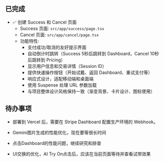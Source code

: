 ## 已完成

- ✅ 创建 Success 和 Cancel 页面
  - Success 页面: `src/app/success/page.tsx`
  - Cancel 页面: `src/app/cancel/page.tsx`
  - 功能特性:
    - 支付成功/取消的友好提示界面
    - 自动倒计时跳转（Success 5秒后跳转到 Dashboard，Cancel 10秒后跳转到 Pricing）
    - 显示用户信息和交易详情（Session ID）
    - 提供快速操作按钮（开始试戴、返回 Dashboard、重试支付等）
    - 响应式设计，适配移动端和桌面端
    - 使用 Suspense 处理 URL 参数加载
    - 与项目整体设计风格保持一致（渐变背景、卡片设计、图标使用）

## 待办事项

- 部署到 Vercel 后，需要在 Stripe Dashboard 配置生产环境的 Webhook。

- Gemini图片生成的性能优化，现在要等很长时间
- 点击Dashboard的性能问题，继续研究和排查
- UI交换的优化，AI Try On点击后，应该在当前页面等待并查看试带效果